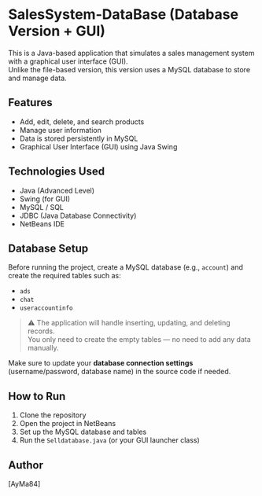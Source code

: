 # SalesSystem-DataBase (Database Version + GUI)

This is a Java-based application that simulates a sales management system with a graphical user interface (GUI).  
Unlike the file-based version, this version uses a MySQL database to store and manage data.

## Features
- Add, edit, delete, and search products
- Manage user information
- Data is stored persistently in MySQL
- Graphical User Interface (GUI) using Java Swing

## Technologies Used
- Java (Advanced Level)
- Swing (for GUI)
- MySQL / SQL
- JDBC (Java Database Connectivity)
- NetBeans IDE

## Database Setup
Before running the project, create a MySQL database (e.g., `account`) and create the required tables such as:

- `ads`
- `chat`
- `useraccountinfo`

> ⚠️ The application will handle inserting, updating, and deleting records.  
> You only need to create the empty tables — no need to add any data manually.

Make sure to update your **database connection settings** (username/password, database name) in the source code if needed.

## How to Run
1. Clone the repository
2. Open the project in NetBeans
3. Set up the MySQL database and tables
4. Run the `Selldatabase.java` (or your GUI launcher class)

## Author
[AyMa84]

